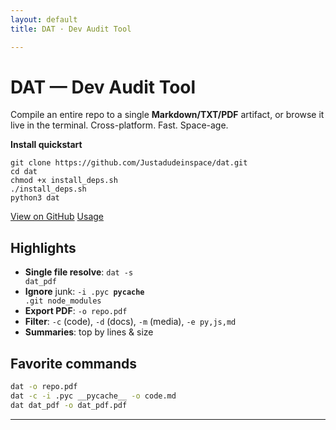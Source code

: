 ```yaml
---
layout: default
title: DAT · Dev Audit Tool

---
```


# DAT — Dev Audit Tool
<p class="lead">Compile an entire repo to a single <strong>Markdown/TXT/PDF</strong> artifact, or browse it live in the terminal. Cross-platform. Fast. Space-age.</p>

<div class="card">
  <p><strong>Install quickstart</strong></p>
  <pre><code>git clone https://github.com/Justadudeinspace/dat.git
cd dat
chmod +x install_deps.sh
./install_deps.sh
python3 dat</code></pre>
  <p>
    <a class="btn" href="{{ site.repo_url }}">View on GitHub</a>
    <a class="btn ghost" href="{{ site.baseurl }}/usage">Usage</a>
  </p>
</div>

## Highlights
- **Single file resolve**: <code>dat -s dat_pdf</code>
- **Ignore** junk: <code>-i .pyc __pycache__ .git node_modules</code>
- **Export PDF**: <code>-o repo.pdf</code>
- **Filter**: <code>-c</code> (code), <code>-d</code> (docs), <code>-m</code> (media), <code>-e py,js,md</code>
- **Summaries**: top by lines & size

## Favorite commands
```bash
dat -o repo.pdf
dat -c -i .pyc __pycache__ -o code.md
dat dat_pdf -o dat_pdf.pdf
```

---
